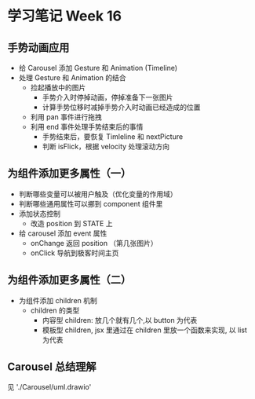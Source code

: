 # 学习笔记 Week 16

## 手势动画应用

* 给 Carousel 添加 Gesture 和 Animation (Timeline)
* 处理 Gesture 和 Animation 的结合
  * 捡起播放中的图片
    * 手势介入时停掉动画，停掉准备下一张图片
    * 计算手势位移时减掉手势介入时动画已经造成的位置
  * 利用 pan 事件进行拖拽
  * 利用 end 事件处理手势结束后的事情
    * 手势结束后，要恢复 Timleline 和 nextPicture
    * 判断 isFlick，根据 velocity 处理滚动方向

## 为组件添加更多属性（一）

* 判断哪些变量可以被用户触及（优化变量的作用域）
* 判断哪些通用属性可以挪到 component 组件里
* 添加状态控制
  * 改造 position 到 STATE 上
* 给 carousel 添加 event 属性
  * onChange 返回 position （第几张图片）
  * onClick 导航到极客时间主页

## 为组件添加更多属性（二）

* 为组件添加 children 机制
  * children 的类型
    * 内容型 children: 放几个就有几个,以 button 为代表
    * 模板型 children, jsx 里通过在 children 里放一个函数来实现, 以 list 为代表

## Carousel 总结理解

见 './Carousel/uml.drawio'